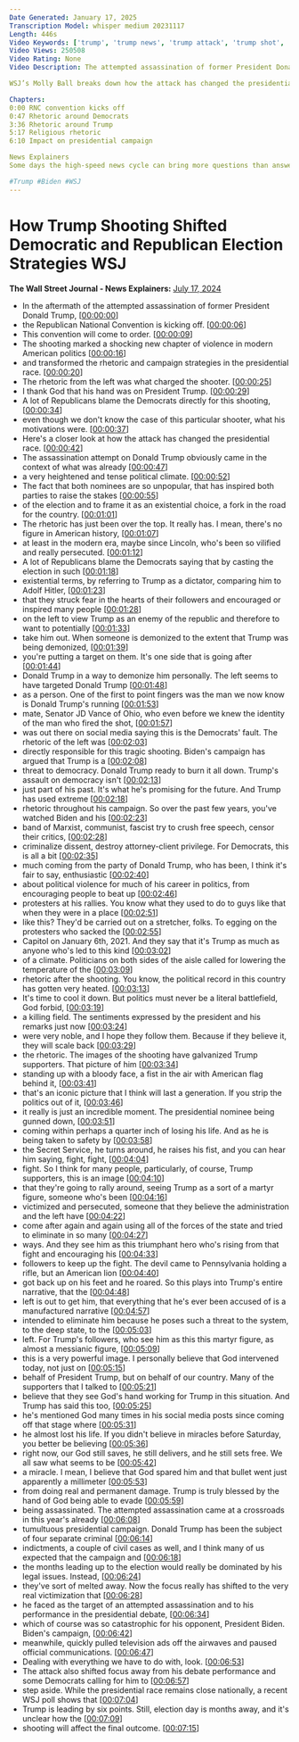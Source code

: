 ```yaml
---
Date Generated: January 17, 2025
Transcription Model: whisper medium 20231117
Length: 446s
Video Keywords: ['trump', 'trump news', 'trump attack', 'trump shot', 'trump shooting', 'donald trump', 'trump latest news', 'assassination attempt', 'shooting', 'rnc', 'republican national convention', 'political rhetoric', 'maga', 'rhetoric', 'gop', 'gop news', 'election', 'presidential election', 'democratic news', 'democrats', '2024 presidential election', 'trump rhetoric', 'jd vance', 'rnc convention', 'political news', 'us politics', 'trump shooting conspiracy', 'democracy', 'political violence', 'trump supporters', 'secret service', 'milwaukee', 'usnews']
Video Views: 250508
Video Rating: None
Video Description: The attempted assassination of former President Donald Trump quickly transformed campaign messaging ahead of the Republican National Convention in Milwaukee. Politicians from both the Democratic Party and Republican Party called for lowering the temperature of the rhetoric after the shooting.

WSJ’s Molly Ball breaks down how the attack has changed the presidential race. 

Chapters:
0:00 RNC convention kicks off
0:47 Rhetoric around Democrats 
3:36 Rhetoric around Trump 
5:17 Religious rhetoric
6:10 Impact on presidential campaign

News Explainers
Some days the high-speed news cycle can bring more questions than answers. WSJ’s news explainers break down the day's biggest stories into bite-size pieces to help you make sense of the news.

#Trump #Biden #WSJ
---
```


# How Trump Shooting Shifted Democratic and Republican Election Strategies  WSJ
**The Wall Street Journal - News Explainers:** [July 17, 2024](https://www.youtube.com/watch?v=ZJ7fs19SSuk)
*  In the aftermath of the attempted assassination of former President Donald Trump, [[00:00:00](https://www.youtube.com/watch?v=ZJ7fs19SSuk&t=0.0s)]
*  the Republican National Convention is kicking off. [[00:00:06](https://www.youtube.com/watch?v=ZJ7fs19SSuk&t=6.48s)]
*  This convention will come to order. [[00:00:09](https://www.youtube.com/watch?v=ZJ7fs19SSuk&t=9.28s)]
*  The shooting marked a shocking new chapter of violence in modern American politics [[00:00:16](https://www.youtube.com/watch?v=ZJ7fs19SSuk&t=16.080000000000002s)]
*  and transformed the rhetoric and campaign strategies in the presidential race. [[00:00:20](https://www.youtube.com/watch?v=ZJ7fs19SSuk&t=20.56s)]
*  The rhetoric from the left was what charged the shooter. [[00:00:25](https://www.youtube.com/watch?v=ZJ7fs19SSuk&t=25.44s)]
*  I thank God that his hand was on President Trump. [[00:00:29](https://www.youtube.com/watch?v=ZJ7fs19SSuk&t=29.28s)]
*  A lot of Republicans blame the Democrats directly for this shooting, [[00:00:34](https://www.youtube.com/watch?v=ZJ7fs19SSuk&t=34.480000000000004s)]
*  even though we don't know the case of this particular shooter, what his motivations were. [[00:00:37](https://www.youtube.com/watch?v=ZJ7fs19SSuk&t=37.92s)]
*  Here's a closer look at how the attack has changed the presidential race. [[00:00:42](https://www.youtube.com/watch?v=ZJ7fs19SSuk&t=42.400000000000006s)]
*  The assassination attempt on Donald Trump obviously came in the context of what was already [[00:00:47](https://www.youtube.com/watch?v=ZJ7fs19SSuk&t=47.84s)]
*  a very heightened and tense political climate. [[00:00:52](https://www.youtube.com/watch?v=ZJ7fs19SSuk&t=52.8s)]
*  The fact that both nominees are so unpopular, that has inspired both parties to raise the stakes [[00:00:55](https://www.youtube.com/watch?v=ZJ7fs19SSuk&t=55.6s)]
*  of the election and to frame it as an existential choice, a fork in the road for the country. [[00:01:01](https://www.youtube.com/watch?v=ZJ7fs19SSuk&t=61.68s)]
*  The rhetoric has just been over the top. It really has. I mean, there's no figure in American history, [[00:01:07](https://www.youtube.com/watch?v=ZJ7fs19SSuk&t=67.04s)]
*  at least in the modern era, maybe since Lincoln, who's been so vilified and really persecuted. [[00:01:12](https://www.youtube.com/watch?v=ZJ7fs19SSuk&t=72.24000000000001s)]
*  A lot of Republicans blame the Democrats saying that by casting the election in such [[00:01:18](https://www.youtube.com/watch?v=ZJ7fs19SSuk&t=78.0s)]
*  existential terms, by referring to Trump as a dictator, comparing him to Adolf Hitler, [[00:01:23](https://www.youtube.com/watch?v=ZJ7fs19SSuk&t=83.36s)]
*  that they struck fear in the hearts of their followers and encouraged or inspired many people [[00:01:28](https://www.youtube.com/watch?v=ZJ7fs19SSuk&t=88.0s)]
*  on the left to view Trump as an enemy of the republic and therefore to want to potentially [[00:01:33](https://www.youtube.com/watch?v=ZJ7fs19SSuk&t=93.84s)]
*  take him out. When someone is demonized to the extent that Trump was being demonized, [[00:01:39](https://www.youtube.com/watch?v=ZJ7fs19SSuk&t=99.68s)]
*  you're putting a target on them. It's one side that is going after [[00:01:44](https://www.youtube.com/watch?v=ZJ7fs19SSuk&t=104.4s)]
*  Donald Trump in a way to demonize him personally. The left seems to have targeted Donald Trump [[00:01:48](https://www.youtube.com/watch?v=ZJ7fs19SSuk&t=108.0s)]
*  as a person. One of the first to point fingers was the man we now know is Donald Trump's running [[00:01:53](https://www.youtube.com/watch?v=ZJ7fs19SSuk&t=113.12s)]
*  mate, Senator JD Vance of Ohio, who even before we knew the identity of the man who fired the shot, [[00:01:57](https://www.youtube.com/watch?v=ZJ7fs19SSuk&t=117.52000000000001s)]
*  was out there on social media saying this is the Democrats' fault. The rhetoric of the left was [[00:02:03](https://www.youtube.com/watch?v=ZJ7fs19SSuk&t=123.12s)]
*  directly responsible for this tragic shooting. Biden's campaign has argued that Trump is a [[00:02:08](https://www.youtube.com/watch?v=ZJ7fs19SSuk&t=128.56s)]
*  threat to democracy. Donald Trump ready to burn it all down. Trump's assault on democracy isn't [[00:02:13](https://www.youtube.com/watch?v=ZJ7fs19SSuk&t=133.44s)]
*  just part of his past. It's what he's promising for the future. And Trump has used extreme [[00:02:18](https://www.youtube.com/watch?v=ZJ7fs19SSuk&t=138.48s)]
*  rhetoric throughout his campaign. So over the past few years, you've watched Biden and his [[00:02:23](https://www.youtube.com/watch?v=ZJ7fs19SSuk&t=143.84s)]
*  band of Marxist, communist, fascist try to crush free speech, censor their critics, [[00:02:28](https://www.youtube.com/watch?v=ZJ7fs19SSuk&t=148.95999999999998s)]
*  criminalize dissent, destroy attorney-client privilege. For Democrats, this is all a bit [[00:02:35](https://www.youtube.com/watch?v=ZJ7fs19SSuk&t=155.04s)]
*  much coming from the party of Donald Trump, who has been, I think it's fair to say, enthusiastic [[00:02:40](https://www.youtube.com/watch?v=ZJ7fs19SSuk&t=160.07999999999998s)]
*  about political violence for much of his career in politics, from encouraging people to beat up [[00:02:46](https://www.youtube.com/watch?v=ZJ7fs19SSuk&t=166.0s)]
*  protesters at his rallies. You know what they used to do to guys like that when they were in a place [[00:02:51](https://www.youtube.com/watch?v=ZJ7fs19SSuk&t=171.2s)]
*  like this? They'd be carried out on a stretcher, folks. To egging on the protesters who sacked the [[00:02:55](https://www.youtube.com/watch?v=ZJ7fs19SSuk&t=175.6s)]
*  Capitol on January 6th, 2021. And they say that it's Trump as much as anyone who's led to this kind [[00:03:02](https://www.youtube.com/watch?v=ZJ7fs19SSuk&t=182.88s)]
*  of a climate. Politicians on both sides of the aisle called for lowering the temperature of the [[00:03:09](https://www.youtube.com/watch?v=ZJ7fs19SSuk&t=189.04s)]
*  rhetoric after the shooting. You know, the political record in this country has gotten very heated. [[00:03:13](https://www.youtube.com/watch?v=ZJ7fs19SSuk&t=193.92s)]
*  It's time to cool it down. But politics must never be a literal battlefield, God forbid, [[00:03:19](https://www.youtube.com/watch?v=ZJ7fs19SSuk&t=199.6s)]
*  a killing field. The sentiments expressed by the president and his remarks just now [[00:03:24](https://www.youtube.com/watch?v=ZJ7fs19SSuk&t=204.88s)]
*  were very noble, and I hope they follow them. Because if they believe it, they will scale back [[00:03:29](https://www.youtube.com/watch?v=ZJ7fs19SSuk&t=209.51999999999998s)]
*  the rhetoric. The images of the shooting have galvanized Trump supporters. That picture of him [[00:03:34](https://www.youtube.com/watch?v=ZJ7fs19SSuk&t=214.95999999999998s)]
*  standing up with a bloody face, a fist in the air with American flag behind it, [[00:03:41](https://www.youtube.com/watch?v=ZJ7fs19SSuk&t=221.28s)]
*  that's an iconic picture that I think will last a generation. If you strip the politics out of it, [[00:03:46](https://www.youtube.com/watch?v=ZJ7fs19SSuk&t=226.32s)]
*  it really is just an incredible moment. The presidential nominee being gunned down, [[00:03:51](https://www.youtube.com/watch?v=ZJ7fs19SSuk&t=231.36s)]
*  coming within perhaps a quarter inch of losing his life. And as he is being taken to safety by [[00:03:58](https://www.youtube.com/watch?v=ZJ7fs19SSuk&t=238.0s)]
*  the Secret Service, he turns around, he raises his fist, and you can hear him saying, fight, fight, [[00:04:04](https://www.youtube.com/watch?v=ZJ7fs19SSuk&t=244.56s)]
*  fight. So I think for many people, particularly, of course, Trump supporters, this is an image [[00:04:10](https://www.youtube.com/watch?v=ZJ7fs19SSuk&t=250.4s)]
*  that they're going to rally around, seeing Trump as a sort of a martyr figure, someone who's been [[00:04:16](https://www.youtube.com/watch?v=ZJ7fs19SSuk&t=256.72s)]
*  victimized and persecuted, someone that they believe the administration and the left have [[00:04:22](https://www.youtube.com/watch?v=ZJ7fs19SSuk&t=262.96s)]
*  come after again and again using all of the forces of the state and tried to eliminate in so many [[00:04:27](https://www.youtube.com/watch?v=ZJ7fs19SSuk&t=267.84000000000003s)]
*  ways. And they see him as this triumphant hero who's rising from that fight and encouraging his [[00:04:33](https://www.youtube.com/watch?v=ZJ7fs19SSuk&t=273.84s)]
*  followers to keep up the fight. The devil came to Pennsylvania holding a rifle, but an American lion [[00:04:40](https://www.youtube.com/watch?v=ZJ7fs19SSuk&t=280.56s)]
*  got back up on his feet and he roared. So this plays into Trump's entire narrative, that the [[00:04:48](https://www.youtube.com/watch?v=ZJ7fs19SSuk&t=288.96s)]
*  left is out to get him, that everything that he's ever been accused of is a manufactured narrative [[00:04:57](https://www.youtube.com/watch?v=ZJ7fs19SSuk&t=297.03999999999996s)]
*  intended to eliminate him because he poses such a threat to the system, to the deep state, to the [[00:05:03](https://www.youtube.com/watch?v=ZJ7fs19SSuk&t=303.44s)]
*  left. For Trump's followers, who see him as this this martyr figure, as almost a messianic figure, [[00:05:09](https://www.youtube.com/watch?v=ZJ7fs19SSuk&t=309.44s)]
*  this is a very powerful image. I personally believe that God intervened today, not just on [[00:05:15](https://www.youtube.com/watch?v=ZJ7fs19SSuk&t=315.92s)]
*  behalf of President Trump, but on behalf of our country. Many of the supporters that I talked to [[00:05:21](https://www.youtube.com/watch?v=ZJ7fs19SSuk&t=321.04s)]
*  believe that they see God's hand working for Trump in this situation. And Trump has said this too, [[00:05:25](https://www.youtube.com/watch?v=ZJ7fs19SSuk&t=325.92s)]
*  he's mentioned God many times in his social media posts since coming off that stage where [[00:05:31](https://www.youtube.com/watch?v=ZJ7fs19SSuk&t=331.92s)]
*  he almost lost his life. If you didn't believe in miracles before Saturday, you better be believing [[00:05:36](https://www.youtube.com/watch?v=ZJ7fs19SSuk&t=336.40000000000003s)]
*  right now, our God still saves, he still delivers, and he still sets free. We all saw what seems to be [[00:05:42](https://www.youtube.com/watch?v=ZJ7fs19SSuk&t=342.8s)]
*  a miracle. I mean, I believe that God spared him and that bullet went just apparently a millimeter [[00:05:53](https://www.youtube.com/watch?v=ZJ7fs19SSuk&t=353.76s)]
*  from doing real and permanent damage. Trump is truly blessed by the hand of God being able to evade [[00:05:59](https://www.youtube.com/watch?v=ZJ7fs19SSuk&t=359.28s)]
*  being assassinated. The attempted assassination came at a crossroads in this year's already [[00:06:08](https://www.youtube.com/watch?v=ZJ7fs19SSuk&t=368.47999999999996s)]
*  tumultuous presidential campaign. Donald Trump has been the subject of four separate criminal [[00:06:14](https://www.youtube.com/watch?v=ZJ7fs19SSuk&t=374.08s)]
*  indictments, a couple of civil cases as well, and I think many of us expected that the campaign and [[00:06:18](https://www.youtube.com/watch?v=ZJ7fs19SSuk&t=378.96s)]
*  the months leading up to the election would really be dominated by his legal issues. Instead, [[00:06:24](https://www.youtube.com/watch?v=ZJ7fs19SSuk&t=384.47999999999996s)]
*  they've sort of melted away. Now the focus really has shifted to the very real victimization that [[00:06:28](https://www.youtube.com/watch?v=ZJ7fs19SSuk&t=388.96s)]
*  he faced as the target of an attempted assassination and to his performance in the presidential debate, [[00:06:34](https://www.youtube.com/watch?v=ZJ7fs19SSuk&t=394.47999999999996s)]
*  which of course was so catastrophic for his opponent, President Biden. Biden's campaign, [[00:06:42](https://www.youtube.com/watch?v=ZJ7fs19SSuk&t=402.08s)]
*  meanwhile, quickly pulled television ads off the airwaves and paused official communications. [[00:06:47](https://www.youtube.com/watch?v=ZJ7fs19SSuk&t=407.35999999999996s)]
*  Dealing with everything we have to do with, look. [[00:06:53](https://www.youtube.com/watch?v=ZJ7fs19SSuk&t=413.35999999999996s)]
*  The attack also shifted focus away from his debate performance and some Democrats calling for him to [[00:06:57](https://www.youtube.com/watch?v=ZJ7fs19SSuk&t=417.84s)]
*  step aside. While the presidential race remains close nationally, a recent WSJ poll shows that [[00:07:04](https://www.youtube.com/watch?v=ZJ7fs19SSuk&t=424.0s)]
*  Trump is leading by six points. Still, election day is months away, and it's unclear how the [[00:07:09](https://www.youtube.com/watch?v=ZJ7fs19SSuk&t=429.67999999999995s)]
*  shooting will affect the final outcome. [[00:07:15](https://www.youtube.com/watch?v=ZJ7fs19SSuk&t=435.76s)]
